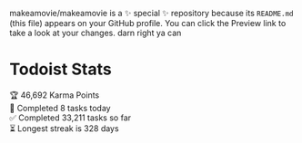 makeamovie/makeamovie is a ✨ special ✨ repository because its `README.md` (this file) appears on your GitHub profile.
You can click the Preview link to take a look at your changes. darn right ya can

# Todoist Stats

<!-- TODO-IST:START -->
🏆  46,692 Karma Points           
🌸  Completed 8 tasks today           
✅  Completed 33,211 tasks so far           
⏳  Longest streak is 328 days
<!-- TODO-IST:END -->